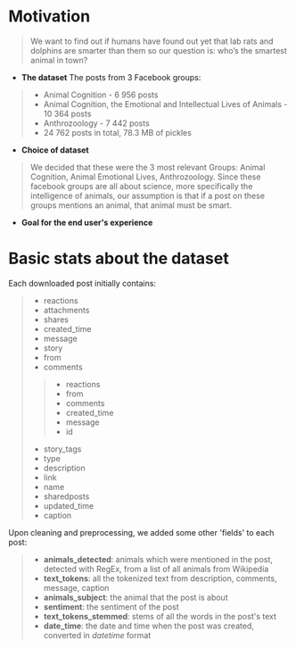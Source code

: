 # Motivation
> We want to find out if humans have found out yet that lab rats and dolphins are smarter than them so our question is: who’s the smartest animal in town? 

* __The dataset__
The posts from 3 Facebook groups:

>* Animal Cognition - 6 956 posts
>* Animal Cognition, the Emotional and Intellectual Lives of Animals - 10 364 posts
>* Anthrozoology - 7 442 posts
>* 24 762 posts in total, 78.3 MB of pickles


* __Choice of dataset__
> We decided that these were the 3 most relevant Groups: Animal Cognition, Animal Emotional Lives, Anthrozoology. Since these facebook groups are all about science, more specifically the intelligence of animals, our assumption is that if a post on these groups mentions an animal, that animal must be smart.

* __Goal for the end user's experience__
>

# Basic stats about the dataset


Each downloaded post initially contains:

>* reactions
>* attachments
>* shares
>* created_time
>* message
>* story
>* from
>* comments
>> * reactions
>> * from
>> * comments
>> * created_time
>> * message
>> * id
>* story_tags
>* type
>* description
>* link
>* name
>* sharedposts
>* updated_time
>* caption

Upon cleaning and preprocessing, we added some other 'fields' to each post:
>* __animals_detected__: animals which were mentioned in the post, detected with RegEx, from a list of all animals from Wikipedia
>* __text_tokens__: all the tokenized text from description, comments, message, caption
>* __animals_subject__: the animal that the post is about
>* __sentiment__: the sentiment of the post
>* __text_tokens_stemmed__: stems of all the words in the post's text
>* __date_time__: the date and time when the post was created, converted in _datetime_ format
